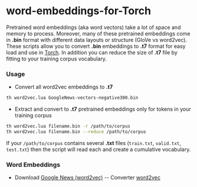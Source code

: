 # word-embeddings-for-Torch
Pretrained word embeddings (aka word vectors) take a lot of space and memory to process. Moreover, many of these pretrained embeddings come in **.bin** format with different data layouts or structure (GloVe vs word2vec). These scripts allow you to convert **.bin** embeddings to **.t7** format for easy load and use in [Torch](http://torch.ch/). In addition you can reduce the size of **.t7** file by fitting to your training corpus vocabulary.

### Usage
- Convert all word2vec embeddings to **.t7**
```bash
th word2vec.lua GoogleNews-vectors-negative300.bin  
```

- Extract and convert to **.t7** pretrained embeddings only for tokens in your training corpus
```bash
th word2vec.lua filename.bin -r /path/to/corpus
th word2vec.lua filename.bin --reduce /path/to/corpus
```
If your `/path/to/corpus` contains several **.txt** files (`train.txt`, `valid.txt`, `test.txt`) then the script will read each and create a cumulative vocabulary.

### Word Embeddings
- Download [Google News (word2vec)](https://drive.google.com/file/d/0B7XkCwpI5KDYNlNUTTlSS21pQmM/edit?usp=sharing) -- Converter [word2vec](https://raw.githubusercontent.com/tastyminerals/word-embeddings-for-Torch/master/word2vec.lua)

